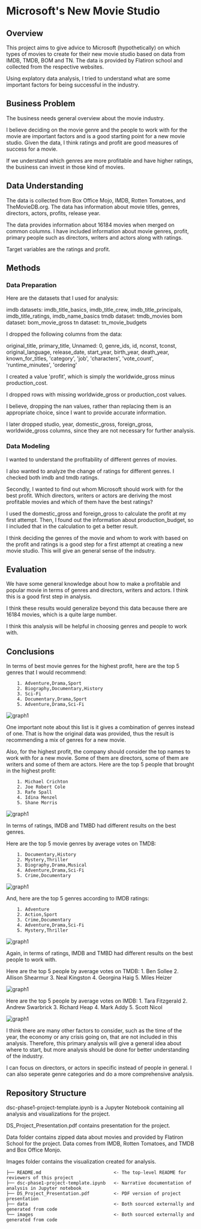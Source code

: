 # Microsoft's New Movie Studio

## Overview

This project aims to give advice to Microsoft (hypothetically) on which types of movies to create for their new movie studio based on data from IMDB, TMDB, BOM and TN. The data is provided by Flatiron school and collected from the respective websites. 

Using explatory data analysis, I tried to understand what are some important factors for being successful in the industry.

## Business Problem

The business needs general overview about the movie industry. 
    
I believe deciding on the movie genre and the people to work with for the movie are important factors and is a good starting point for a new movie studio. Given the data, I think ratings and profit are good measures of success for a movie.
    
If we understand which genres are more profitable and have higher ratings, the business can invest in those kind of movies. 
    
## Data Understanding

The data is collected from Box Office Mojo, IMDB, Rotten Tomatoes, and TheMovieDB.org. The data has information about movie titles, genres, directors, actors, profits, release year.

The data provides information about 16184 movies when merged on common columns. I have included information about movie genres, profit, primary people such as directors, writers and actors along with ratings.

Target variables are the ratings and profit.

## Methods

### Data Preparation

Here are the datasets that I used for analysis:
    
imdb datasets: imdb_title_basics, imdb_title_crew, imdb_title_principals, imdb_title_ratings, imdb_name_basics
tmdb dataset: tmdb_movies
bom dataset: bom_movie_gross
tn dataset: tn_movie_budgets
    
I dropped the following columns from the data:

original_title, primary_title, Unnamed: 0, genre_ids, id, nconst, tconst, original_language, release_date, start_year, 
birth_year, death_year, known_for_titles,  'category', 'job', 'characters', 'vote_count', 'runtime_minutes', 'ordering'
       
I created a value 'profit', which is simply the worldwide_gross minus production_cost.
       
I dropped rows with missing worldwide_gross or production_cost values.
        
I believe, dropping the nan values, rather than replacing them is an appropriate choice, since I want to provide accurate information.
        
I later dropped studio, year, domestic_gross, foreign_gross, worldwide_gross columns, since they are not necessary for further analysis.

### Data Modeling

I wanted to understand the profitability of different genres of movies.
   
I also wanted to analyze the change of ratings for different genres. I checked both imdb and tmdb ratings.
    
Secondly, I wanted to find out whom Microsoft should work with for the best profit. Which directors, writers or actors are deriving the most profitable movies and which of them have the best ratings?
    
I used the domestic_gross and foreign_gross to calculate the profit at my first attempt. Then, I found out the information about production_budget, so I included that in the calculation to get a better result.
    
I think deciding the genres of the movie and whom to work with based on the profit and ratings is a good step for a first attempt at creating a new movie studio. This will give an general sense of the indsutry.
    
## Evaluation

We have some general knowledge about how to make a profitable and popular movie in terms of genres and directors, writers and actors. I think this is a good first step in analysis.
    
I think these results would generalize beyond this data because there are 16184 movies, which is a quite large number.
    
I think this analysis will be helpful in choosing genres and people to work with.

## Conclusions

In terms of best movie genres for the highest profit, here are the top 5 genres that I would recommend:
        
        1. Adventure,Drama,Sport
        2. Biography,Documentary,History
        3. Sci-Fi
        4. Documentary,Drama,Sport
        5. Adventure,Drama,Sci-Fi
        
![graph1](./images/ProfitByGenres.png)
        
One important note about this list is it gives a combination of genres instead of one. That is how the original data was provided, thus the result is recommending a mix of genres for a new movie. 
        
Also, for the highest profit, the company should consider the top names to work with for a new movie. Some of them are directors, some of them are writers and some of them are actors. Here are the top 5 people that brought in the highest profit:
        
        1. Michael Crichton
        2. Joe Robert Cole
        3. Rafe Spall
        4. Idina Menzel
        5. Shane Morris

![graph1](./images/ProfitByPeople.png)
        
In terms of ratings, IMDB and TMBD had different results on the best genres. 
        
Here are the top 5 movie genres by average votes on TMDB:
        
        1. Documentary,History
        2. Mystery,Thriller
        3. Biography,Drama,Musical
        4. Adventure,Drama,Sci-Fi
        5. Crime,Documentary

![graph1](./images/TMDBratingByGenres.png)

And, here are the top 5 genres according to IMDB ratings:
        
        1. Adventure
        2. Action,Sport
        3. Crime,Documentary
        4. Adventure,Drama,Sci-Fi
        5. Mystery,Thriller

![graph1](./images/IMDBratingByGenres.png)

Again, in terms of ratings, IMDB and TMBD had different results on the best people to work with. 
        
Here are the top 5 people by average votes on TMDB:
        1. Ben Sollee
        2. Allison Shearmur
        3. Neal Kingston
        4. Georgina Haig
        5. Miles Heizer

![graph1](./images/TMDBratingByPeople.png)

Here are the top 5 people by average votes on IMDB:
        1. Tara Fitzgerald
        2. Andrew Swarbrick
        3. Richard Heap
        4. Mark Addy
        5. Scott Nicol

![graph1](./images/IMDBratingByPeople.png)

I think there are many other factors to consider, such as the time of the year, the economy or any crisis going on, that are not included in this analysis. Therefore, this primary analysis will give a general idea about where to start, but more analysis should be done for better understanding of the industry.
        
I can focus on directors, or actors in specific instead of people in general. I can also seperate genre categories and do a more comprehensive analysis.

## Repository Structure

dsc-phase1-project-template.ipynb is a Jupyter Notebook containing all analysis and visualizations for the project.

DS_Project_Presentation.pdf contains presentation for the project.

Data folder contains zipped data about movies and provided by Flatiron School for the project. Data comes from IMDB, Rotten Tomatoes, and TMDB and Box Office Monjo.

Images folder contains the visualization created for analysis.
```
├── README.md                           <- The top-level README for reviewers of this project
├── dsc-phase1-project-template.ipynb   <- Narrative documentation of analysis in Jupyter notebook
├── DS_Project_Presentation.pdf         <- PDF version of project presentation
├── data                                <- Both sourced externally and generated from code
└── images                              <- Both sourced externally and generated from code
```
